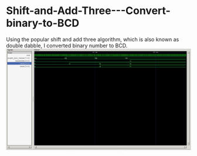 # Shift-and-Add-Three---Convert-binary-to-BCD
Using the popular shift and add three algorithm, which is also known as double dabble, I converted binary number to BCD.
![](https://github.com/souvicksaha95/Shift-and-Add-Three---Convert-binary-to-BCD/blob/master/simulation.JPG)
